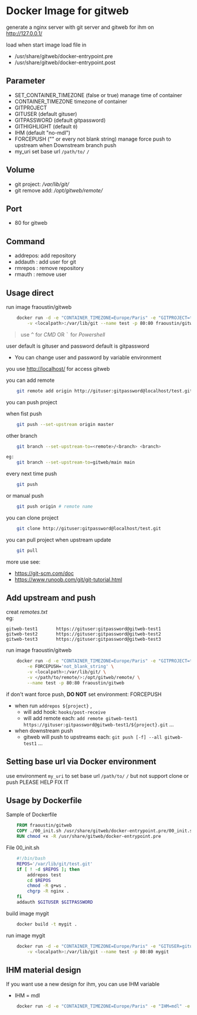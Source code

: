 # Docker Image for gitweb

generate a nginx server with git server and gitweb for ihm on <http://127.0.0.1/>

load when start image load file in

- /usr/share/gitweb/docker-entrypoint.pre
- /usr/share/gitweb/docker-entrypoint.post

## Parameter

- SET_CONTAINER_TIMEZONE (false or true) manage time of container
- CONTAINER_TIMEZONE timezone of container
- GITPROJECT
- GITUSER (default gituser)
- GITPASSWORD (default gitpassword)
- GITHIGHLIGHT (default `0`)
- IHM (default "no-mdl")
- FORCEPUSH ("" or every not blank string) manage force push to upstream when Downstream branch push
- my_uri  set base url `/path/to/` `/`

## Volume

- git project: */var/lib/git/*
- git remove add: */opt/gitweb/remote/*

## Port

- 80 for gitweb

## Command

- addrepos: add repository
- addauth : add user for git
- rmrepos : remove repository
- rmauth : remove user

## Usage direct

run image fraoustin/gitweb

```bash
    docker run -d -e "CONTAINER_TIMEZONE=Europe/Paris" -e "GITPROJECT=test" \
        -v <localpath>:/var/lib/git --name test -p 80:80 fraoustin/gitweb
```

> use <kbd>^</kbd> for *CMD* OR <kbd>`</kbd> for *Powershell*

user default is gituser and password default is gitpassword

- You can change user and password by variable environment

you use <http://localhost/> for access gitweb

you can add remote

```bash
    git remote add origin http://gituser:gitpassword@localhost/test.git
```

you can push project

when fist push

```bash
    git push --set-upstream origin master
```

other branch

```bash
    git branch --set-upstream-to=<remote>/<branch> <branch>

eg:
    git branch --set-upstream-to=gitweb/main main
```

every next time push

```bash
    git push
```

or manual push

```bash
    git push origin # remote name
```

you can clone project

```bash
    git clone http://gituser:gitpassword@localhost/test.git
```

you can pull project when upstream update

```bash
    git pull
```

more use see:

- <https://git-scm.com/doc>
- <https://www.runoob.com/git/git-tutorial.html>

## Add upstream and push

creat *remotes.txt*  
eg:

```text
gitweb-test1       https://gituser:gitpassword@gitweb-test1
gitweb-test2       https://gituser:gitpassword@gitweb-test2
gitweb-test3       https://gituser:gitpassword@gitweb-test3
```

run image fraoustin/gitweb

```bash
    docker run -d -e "CONTAINER_TIMEZONE=Europe/Paris" -e "GITPROJECT=test" \
        -e FORCEPUSH='not_blank_string' \
        -v <localpath>:/var/lib/git/ \
        -v </path/to/remote/>:/opt/gitweb/remote/ \
        --name test -p 80:80 fraoustin/gitweb
```

if don't want force push, **DO NOT** set environment: FORCEPUSH

- when run `addrepos ${project}` ,
  - will add hook: `hooks/post-receive`
  - will add remote each: `add remote gitweb-test1 https://gituser:gitpassword@gitweb-test1/${project}.git` ...
- when downstream push
  - gitweb will push to upstreams each: `git push [-f] --all gitweb-test1` ...

## Setting base url via Docker environment

use environment `my_uri` to set base url `/path/to/` `/`
 but not support clone or push
 PLEASE HELP FIX IT

## Usage by Dockerfile

Sample of Dockerfile

```Dockerfile
    FROM fraoustin/gitweb
    COPY ./00_init.sh /usr/share/gitweb/docker-entrypoint.pre/00_init.sh
    RUN chmod +x -R /usr/share/gitweb/docker-entrypoint.pre
```

File 00_init.sh

```bash
    #!/bin/bash
    REPOS='/var/lib/git/test.git'
    if [ ! -d $REPOS ]; then
        addrepos test
        cd $REPOS
        chmod -R g+ws .
        chgrp -R nginx .
    fi
    addauth $GITUSER $GITPASSWORD
```

build image mygit

```bash
    docker build -t mygit .
```

run image mygit

```bash
    docker run -d -e "CONTAINER_TIMEZONE=Europe/Paris" -e "GITUSER=gituser" -e "GITPASSWORD=gitpassword" \
        -v <localpath>:/var/lib/git --name test -p 80:80 mygit
```

## IHM material design

If you want use a new design for ihm, you can use IHM variable

- IHM = mdl

```bash
    docker run -d -e "CONTAINER_TIMEZONE=Europe/Paris" -e "IHM=mdl" -e "GITPROJECT=test" -v <localpath>:/var/lib/git --name test -p 80:80 fraoustin/gitweb
```
